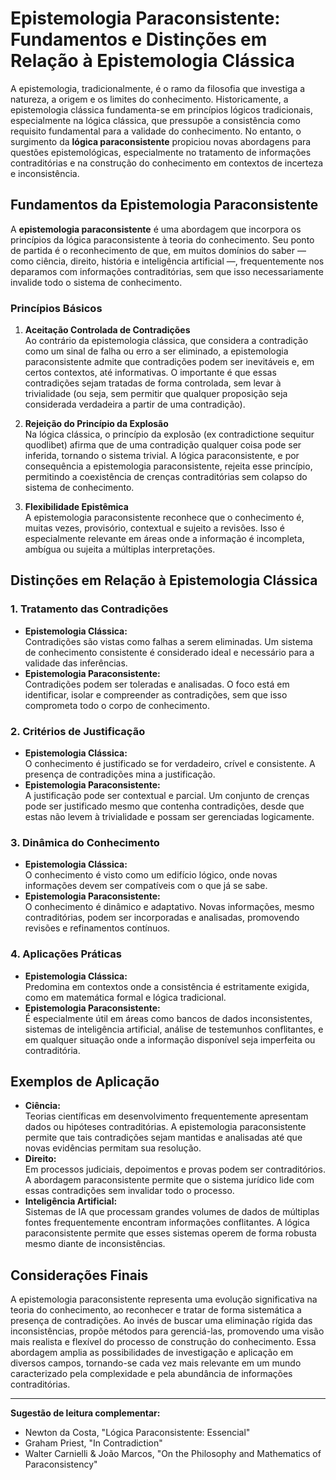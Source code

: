 
# Epistemologia Paraconsistente: Fundamentos e Distinções em Relação à Epistemologia Clássica

A epistemologia, tradicionalmente, é o ramo da filosofia que investiga a natureza, a origem e os limites do conhecimento. Historicamente, a epistemologia clássica fundamenta-se em princípios lógicos tradicionais, especialmente na lógica clássica, que pressupõe a consistência como requisito fundamental para a validade do conhecimento. No entanto, o surgimento da **lógica paraconsistente** propiciou novas abordagens para questões epistemológicas, especialmente no tratamento de informações contraditórias e na construção do conhecimento em contextos de incerteza e inconsistência.

## Fundamentos da Epistemologia Paraconsistente

A **epistemologia paraconsistente** é uma abordagem que incorpora os princípios da lógica paraconsistente à teoria do conhecimento. Seu ponto de partida é o reconhecimento de que, em muitos domínios do saber — como ciência, direito, história e inteligência artificial —, frequentemente nos deparamos com informações contraditórias, sem que isso necessariamente invalide todo o sistema de conhecimento.

### Princípios Básicos

1. **Aceitação Controlada de Contradições**  
   Ao contrário da epistemologia clássica, que considera a contradição como um sinal de falha ou erro a ser eliminado, a epistemologia paraconsistente admite que contradições podem ser inevitáveis e, em certos contextos, até informativas. O importante é que essas contradições sejam tratadas de forma controlada, sem levar à trivialidade (ou seja, sem permitir que qualquer proposição seja considerada verdadeira a partir de uma contradição).

2. **Rejeição do Princípio da Explosão**  
   Na lógica clássica, o princípio da explosão (ex contradictione sequitur quodlibet) afirma que de uma contradição qualquer coisa pode ser inferida, tornando o sistema trivial. A lógica paraconsistente, e por consequência a epistemologia paraconsistente, rejeita esse princípio, permitindo a coexistência de crenças contraditórias sem colapso do sistema de conhecimento.

3. **Flexibilidade Epistêmica**  
   A epistemologia paraconsistente reconhece que o conhecimento é, muitas vezes, provisório, contextual e sujeito a revisões. Isso é especialmente relevante em áreas onde a informação é incompleta, ambígua ou sujeita a múltiplas interpretações.

## Distinções em Relação à Epistemologia Clássica

### 1. **Tratamento das Contradições**

- **Epistemologia Clássica:**  
  Contradições são vistas como falhas a serem eliminadas. Um sistema de conhecimento consistente é considerado ideal e necessário para a validade das inferências.
- **Epistemologia Paraconsistente:**  
  Contradições podem ser toleradas e analisadas. O foco está em identificar, isolar e compreender as contradições, sem que isso comprometa todo o corpo de conhecimento.

### 2. **Critérios de Justificação**

- **Epistemologia Clássica:**  
  O conhecimento é justificado se for verdadeiro, crível e consistente. A presença de contradições mina a justificação.
- **Epistemologia Paraconsistente:**  
  A justificação pode ser contextual e parcial. Um conjunto de crenças pode ser justificado mesmo que contenha contradições, desde que estas não levem à trivialidade e possam ser gerenciadas logicamente.

### 3. **Dinâmica do Conhecimento**

- **Epistemologia Clássica:**  
  O conhecimento é visto como um edifício lógico, onde novas informações devem ser compatíveis com o que já se sabe.
- **Epistemologia Paraconsistente:**  
  O conhecimento é dinâmico e adaptativo. Novas informações, mesmo contraditórias, podem ser incorporadas e analisadas, promovendo revisões e refinamentos contínuos.

### 4. **Aplicações Práticas**

- **Epistemologia Clássica:**  
  Predomina em contextos onde a consistência é estritamente exigida, como em matemática formal e lógica tradicional.
- **Epistemologia Paraconsistente:**  
  É especialmente útil em áreas como bancos de dados inconsistentes, sistemas de inteligência artificial, análise de testemunhos conflitantes, e em qualquer situação onde a informação disponível seja imperfeita ou contraditória.

## Exemplos de Aplicação

- **Ciência:**  
  Teorias científicas em desenvolvimento frequentemente apresentam dados ou hipóteses contraditórias. A epistemologia paraconsistente permite que tais contradições sejam mantidas e analisadas até que novas evidências permitam sua resolução.
- **Direito:**  
  Em processos judiciais, depoimentos e provas podem ser contraditórios. A abordagem paraconsistente permite que o sistema jurídico lide com essas contradições sem invalidar todo o processo.
- **Inteligência Artificial:**  
  Sistemas de IA que processam grandes volumes de dados de múltiplas fontes frequentemente encontram informações conflitantes. A lógica paraconsistente permite que esses sistemas operem de forma robusta mesmo diante de inconsistências.

## Considerações Finais

A epistemologia paraconsistente representa uma evolução significativa na teoria do conhecimento, ao reconhecer e tratar de forma sistemática a presença de contradições. Ao invés de buscar uma eliminação rígida das inconsistências, propõe métodos para gerenciá-las, promovendo uma visão mais realista e flexível do processo de construção do conhecimento. Essa abordagem amplia as possibilidades de investigação e aplicação em diversos campos, tornando-se cada vez mais relevante em um mundo caracterizado pela complexidade e pela abundância de informações contraditórias.

---

**Sugestão de leitura complementar:**
- Newton da Costa, "Lógica Paraconsistente: Essencial"
- Graham Priest, "In Contradiction"
- Walter Carnielli & João Marcos, "On the Philosophy and Mathematics of Paraconsistency"
```
